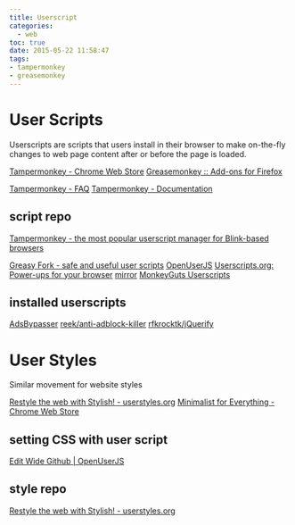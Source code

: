 ```yaml
---
title: Userscript
categories:
  - web
toc: true
date: 2015-05-22 11:58:47
tags:
- tampermonkey
- greasemonkey
---
```


# User Scripts

Userscripts are scripts that users install in their browser to make on-the-fly changes to web page content after or before the page is loaded.

[Tampermonkey - Chrome Web Store](https://chrome.google.com/webstore/detail/tampermonkey/dhdgffkkebhmkfjojejmpbldmpobfkfo)
[Greasemonkey :: Add-ons for Firefox](https://addons.mozilla.org/en-Us/firefox/addon/greasemonkey/)

[Tampermonkey - FAQ](http://tampermonkey.net/faq.php)
[Tampermonkey - Documentation](http://tampermonkey.net/documentation.php?ext=dhdg)

## script repo

[Tampermonkey - the most popular userscript manager for Blink-based browsers](http://tampermonkey.net/scripts.php)

[Greasy Fork - safe and useful user scripts](https://greasyfork.org/en)
[OpenUserJS](https://openuserjs.org/)
[Userscripts.org: Power-ups for your browser](https://userscripts.org/) [mirror](http://userscripts-mirror.org/)
[MonkeyGuts Userscripts](https://monkeyguts.com/)

## installed userscripts

[AdsBypasser](https://adsbypasser.github.io/)
[reek/anti-adblock-killer](https://github.com/reek/anti-adblock-killer)
[rfkrocktk/jQuerify](https://github.com/rfkrocktk/jQuerify)

# User Styles

Similar movement for website styles

[Restyle the web with Stylish! - userstyles.org](https://userstyles.org/)
[Minimalist for Everything - Chrome Web Store](https://chrome.google.com/webstore/detail/minimalist-for-everything/bmihblnpomgpjkfddepdpdafhhepdbek)

## setting CSS with user script

[Edit Wide Github | OpenUserJS](https://openuserjs.org/scripts/xthexder/Wide_Github/source)

## style repo

[Restyle the web with Stylish! - userstyles.org](https://userstyles.org/)
